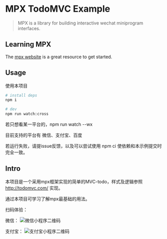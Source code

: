 # MPX TodoMVC Example

> MPX is a library for building interactive wechat miniprogram interfaces.

## Learning MPX
The [mpx website](https://didi.github.io/mpx/) is a great resource to get started.

## Usage

使用本项目

```bash
# install deps
npm i

# dev
npm run watch:cross
```

若只想看某一平台的，npm run watch --wx

目前支持的平台有 微信、支付宝、百度

若运行失败，请提issue反馈，以及可以尝试使用 npm ci 使依赖和本示例提交时完全一致。

## Intro

本项目是一个采用mpx框架实现的简单的MVC-todo，样式及逻辑参照 http://todomvc.com/ 实现。

通过本项目可学习了解mpx最基础的用法。

扫码体验：

微信：
![微信小程序二维码](./wx-qrcode.jpg)

支付宝：
![支付宝小程序二维码](ali-qrcode.jpg)
